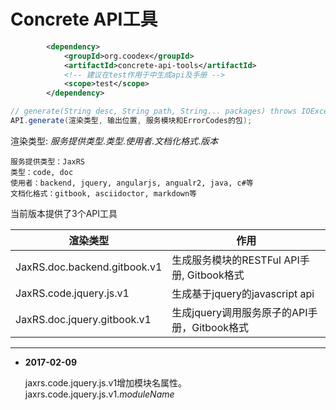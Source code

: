 # Concrete API工具


```xml
        <dependency>
            <groupId>org.coodex</groupId>
            <artifactId>concrete-api-tools</artifactId>
            <!-- 建议在test作用于中生成api及手册 -->
            <scope>test</scope>
        </dependency>
```

```java
// generate(String desc, String path, String... packages) throws IOException
API.generate(渲染类型, 输出位置, 服务模块和ErrorCodes的包);
```

渲染类型: _服务提供类型_._类型_._使用者_._文档化格式_._版本_

    服务提供类型：JaxRS
    类型：code, doc
    使用者：backend, jquery, angularjs, angualr2, java, c#等
    文档化格式：gitbook, asciidoctor, markdown等


当前版本提供了3个API工具

| 渲染类型 | 作用 |
| --- | --- |
| JaxRS.doc.backend.gitbook.v1 | 生成服务模块的RESTFul API手册, Gitbook格式 |
| JaxRS.code.jquery.js.v1 | 生成基于jquery的javascript api |
| JaxRS.doc.jquery.gitbook.v1 | 生成jquery调用服务原子的API手册，Gitbook格式 |

------

- **2017-02-09**
    
    jaxrs.code.jquery.js.v1增加模块名属性。jaxrs.code.jquery.js.v1._moduleName_



